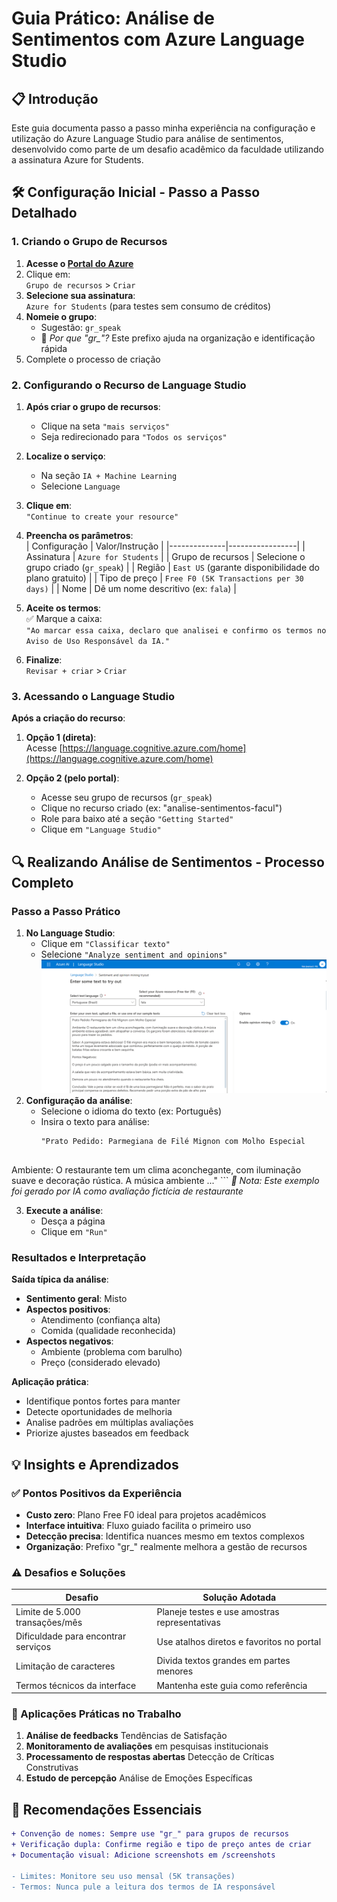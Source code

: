 # Guia Prático: Análise de Sentimentos com Azure Language Studio

## 📋 Introdução
Este guia documenta passo a passo minha experiência na configuração e utilização do Azure Language Studio para análise de sentimentos, desenvolvido como parte de um desafio acadêmico da faculdade utilizando a assinatura Azure for Students.

## 🛠️ Configuração Inicial - Passo a Passo Detalhado

### 1. Criando o Grupo de Recursos
1. **Acesse o [Portal do Azure](https://portal.azure.com)**  
2. Clique em:  
   `Grupo de recursos` > `Criar`  
3. **Selecione sua assinatura**:  
   `Azure for Students` (para testes sem consumo de créditos)  
4. **Nomeie o grupo**:  
   - Sugestão: `gr_speak`  
   - 🔹 *Por que "gr_"?* Este prefixo ajuda na organização e identificação rápida  
5. Complete o processo de criação  

### 2. Configurando o Recurso de Language Studio
1. **Após criar o grupo de recursos**:  
   - Clique na seta `"mais serviços"`  
   - Seja redirecionado para `"Todos os serviços"`  

2. **Localize o serviço**:  
   - Na seção `IA + Machine Learning`  
   - Selecione `Language`  

3. **Clique em**:  
   `"Continue to create your resource"`  

4. **Preencha os parâmetros**:  
   | Configuração | Valor/Instrução |
   |--------------|-----------------|
   | Assinatura | `Azure for Students` |
   | Grupo de recursos | Selecione o grupo criado (`gr_speak`) |
   | Região | `East US` (garante disponibilidade do plano gratuito) |
   | Tipo de preço | `Free F0 (5K Transactions per 30 days)` |
   | Nome | Dê um nome descritivo (ex: `fala`) |

5. **Aceite os termos**:  
   ✅ Marque a caixa:  
   `"Ao marcar essa caixa, declaro que analisei e confirmo os termos no Aviso de Uso Responsável da IA."`  

6. **Finalize**:  
   `Revisar + criar` > `Criar`

### 3. Acessando o Language Studio
**Após a criação do recurso**:
1. **Opção 1 (direta)**:  
   Acesse [https://language.cognitive.azure.com/home](https://language.cognitive.azure.com/home)

2. **Opção 2 (pelo portal)**:  
   - Acesse seu grupo de recursos (`gr_speak`)  
   - Clique no recurso criado (ex: "analise-sentimentos-facul")  
   - Role para baixo até a seção `"Getting Started"`  
   - Clique em `"Language Studio"`  

## 🔍 Realizando Análise de Sentimentos - Processo Completo

### Passo a Passo Prático
1. **No Language Studio**:  
   - Clique em `"Classificar texto"`  
   - Selecione `"Analyze sentiment and opinions"`  
    ![Descrição da Imagem](images/analise.png)
2. **Configuração da análise**:  
   - Selecione o idioma do texto (ex: Português)  
   - Insira o texto para análise:  
     ```text
     "Prato Pedido: Parmegiana de Filé Mignon com Molho Especial


Ambiente: O restaurante tem um clima aconchegante, com iluminação suave e decoração rústica. A música ambiente ..."
     ```
     *🔹 Nota: Este exemplo foi gerado por IA como avaliação fictícia de restaurante*

3. **Execute a análise**:  
   - Desça a página  
   - Clique em `"Run"`  

### Resultados e Interpretação
**Saída típica da análise**:
- **Sentimento geral**: Misto  
- **Aspectos positivos**:  
  - Atendimento (confiança alta)  
  - Comida (qualidade reconhecida)  
- **Aspectos negativos**:  
  - Ambiente (problema com barulho)  
  - Preço (considerado elevado)  

**Aplicação prática**:
- Identifique pontos fortes para manter  
- Detecte oportunidades de melhoria  
- Analise padrões em múltiplas avaliações  
- Priorize ajustes baseados em feedback  

## 💡 Insights e Aprendizados

### ✅ Pontos Positivos da Experiência
- **Custo zero**: Plano Free F0 ideal para projetos acadêmicos  
- **Interface intuitiva**: Fluxo guiado facilita o primeiro uso  
- **Detecção precisa**: Identifica nuances mesmo em textos complexos  
- **Organização**: Prefixo "gr_" realmente melhora a gestão de recursos  

### ⚠️ Desafios e Soluções
| Desafio | Solução Adotada |
|---------|-----------------|
| Limite de 5.000 transações/mês | Planeje testes e use amostras representativas |
| Dificuldade para encontrar serviços | Use atalhos diretos e favoritos no portal |
| Limitação de caracteres | Divida textos grandes em partes menores |
| Termos técnicos da interface | Mantenha este guia como referência |

### 🚀 Aplicações Práticas no Trabalho
1. **Análise de feedbacks** Tendências de Satisfação
2. **Monitoramento de avaliações** em pesquisas institucionais  
3. **Processamento de respostas abertas** Detecção de Críticas Construtivas  
4. **Estudo de percepção** Análise de Emoções Específicas  

## 📌 Recomendações Essenciais
```diff
+ Convenção de nomes: Sempre use "gr_" para grupos de recursos
+ Verificação dupla: Confirme região e tipo de preço antes de criar
+ Documentação visual: Adicione screenshots em /screenshots

- Limites: Monitore seu uso mensal (5K transações)
- Termos: Nunca pule a leitura dos termos de IA responsável